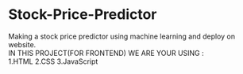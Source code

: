 # Stock-Price-Predictor
Making a stock price predictor using machine learning and deploy on website.
<br>
IN THIS PROJECT(FOR FRONTEND) WE ARE YOUR USING : 
<br>
1.HTML 2.CSS 3.JavaScript
